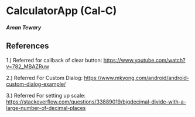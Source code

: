 # CalculatorApp (Cal-C)
##### Aman Tewary


## References
1.) Referred for callback of clear button: https://www.youtube.com/watch?v=782_MBAZRuw

2.) Referred For Custom Dialog: https://www.mkyong.com/android/android-custom-dialog-example/

3.) Referred For setting up scale: https://stackoverflow.com/questions/33889019/bigdecimal-divide-with-a-large-number-of-decimal-places
